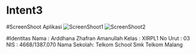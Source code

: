 # Intent3

#ScreenShoot Aplikasi
![ScreenShoot1](https://docs.google.com/uc?id=0B8vzO9BCgQxuZmFwU3k5Vk9LN3c)
![ScreenShoot2](https://docs.google.com/uc?id=0B8vzO9BCgQxuR19kM0NEc3lqN3c)

#Identitas
    Nama        : Arddhana Zhafran Amanullah
    Kelas       : XIRPL1
    No Urut     : 03
    NIS         : 4668/1387.070
    Nama Sekolah: Telkom School Smk Telkom Malang
